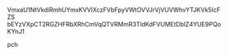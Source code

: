 VmxaU1NtVkdiRmhUYmxKVVlXczFVbFpyVWtOVVJrVjVUVWhvYTJKVk5IcFZS
bEYzVXpCT2RGZHFRbXRhCmVqQTVRMmR3TldKdFVUMEtDblZ4YUE9PQoKYnJ1

pch